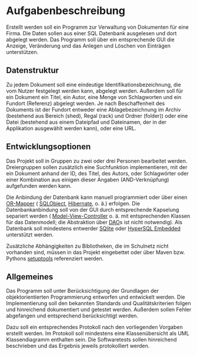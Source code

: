 # Aufgabenbeschreibung
Erstellt werden soll ein Programm zur Verwaltung von Dokumenten für eine Firma. Die Daten sollen aus einer SQL Datenbank ausgelesen und dort abgelegt werden. Das Programm soll über ein entsprechende GUI die Anzeige, Veränderung und das Anlegen und Löschen von Einträgen unterstützen.

## Datenstruktur
Zu jedem Dokument soll eine eindeutige Identifikationsbezeichnung, die vom Nutzer festgelegt werden kann, abgelegt werden. Außerdem soll für ein Dokument ein Titel, ein Autor, eine Menge von Schlagworten und ein Fundort (Referenz) abgelegt werden. Je nach Beschaffenheit des Dokuments ist der Fundort entweder eine Ablagebezeichnung im Archiv (bestehend aus Bereich (shed), Regal (rack) und Ordner (folder)) oder eine Datei (bestehend aus einem Dateipfad und Dateinamen, der in der Applikation ausgewählt werden kann), oder eine URL.

## Entwicklungsoptionen
Das Projekt soll in Gruppen zu zwei oder drei Personen bearbeitet werden. Dreiergruppen sollen zusätzlich eine Suchfunktion implementieren, mit der ein Dokument anhand der ID, des Titel, des Autors, oder Schlagwörter oder einer Kombination aus einigen dieser Angaben (AND-Verknüpfung) aufgefunden werden kann.

Die Anbindung der Datenbank kann manuell programmiert oder über einen [OR-Mapper](https://de.wikipedia.org/wiki/OR_Mapper) ( [SQLObject](http://www.sqlobject.org), [Hibernate](http://hibernate.org/orm), o. ä.) erfolgen. Die Datenbankanbindung soll von der GUI durch entsprechende Kapselung separiert werden ( [Model-View-Controller](https://de.wikipedia.org/wiki/Model_View_Controller) o. ä. mit entsprechenden Klassen für das Datenmodell; die Abstraktion über [DAO](https://de.wikipedia.org/wiki/Data_Access_Object)s ist nicht notwendig). Als Datenbank soll mindestens entwerder [SQlite](https://www.sqlite.org) oder [HyperSQL Embedded](http://hsqldb.org) unterstützt werden.

Zusätzliche Abhängigkeiten zu Bibliotheken, die im Schulnetz nicht vorhanden sind, müssen in das Projekt eingebettet oder über Maven bzw. Pythons [setuptools](http://python-packaging.readthedocs.io/en/latest/dependencies.html) referenziert werden.

## Allgemeines
Das Programm soll unter Berücksichtigung der Grundlagen der objektorientierten Programmierung entworfen und entwickelt werden. Die Implementierung soll den bekannten Standards und Qualitätskriterien folgen und hinreichend dokumentiert und getestet werden. Außerdem sollen Fehler abgefangen und entsprechend berücksichtigt werden.

Dazu soll ein entsprechendes Protokoll nach den vorliegenden Vorgaben erstellt werden. Im Protokoll soll mindestens eine Klassenübersicht als UML Klassendiagramm enthalten sein. Die Softwaretests sollen hinreichend beschrieben und das Ergebnis jeweils protokolliert werden.
